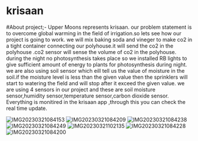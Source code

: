 # krisaan

#About project;-
Upper Moons represents krisaan.
our problem statement is to overcome global warming in the field of irrigation.so lets see how our project is going to work.
we will mix baking soda and vineger to make co2 in a tight container connecting our polyhouse.it will send the co2 in the polyhouse .co2 sensor will sense the volume of co2 in the polyhouse.
during the night no photosynthesis takes place so we installed RB lights to give sufficient amount of energy to plants for photosynthesis during night.
we are also using soil sensor which eill tell us the value of moisture in the soil.if the moisture level is less than the given value then the sprinklers will start to watering the field and will stop after it exceed the given value.
we are using 4 sensors in our project and these are soil moisture sensor,humidity sensor,temperature sensor,carbon dioxide sensor.
Everything is monitired in the krisaan app ,through this you can check the real time update.

![IMG20230321084153](https://user-images.githubusercontent.com/97913550/226516027-5ae655ec-2c31-4505-8010-3a86888c8432.jpg)
![IMG20230321084209](https://user-images.githubusercontent.com/97913550/226516062-0f71dbfe-445e-4686-a934-599810705cea.jpg)
![IMG20230321084238](https://user-images.githubusercontent.com/97913550/226516113-cc9ea970-5233-4b32-8566-8e60d0ede298.jpg)
![IMG20230321084249](https://user-images.githubusercontent.com/97913550/226516182-600c84b5-d50f-4c2b-ae7d-9d1c6abc2c1d.jpg)
![IMG20230321102135](https://user-images.githubusercontent.com/97913550/226522033-2c128196-65f1-42d0-a5cf-b8e253c7515e.jpg)
![IMG20230321084228](https://user-images.githubusercontent.com/97913550/226516233-1cdfeda1-e512-439c-b12c-b43808f52471.jpg)
![IMG20230321084200](https://user-images.githubusercontent.com/97913550/226516263-24fed28d-cdcb-42a4-8c7e-547ef1944911.jpg)

